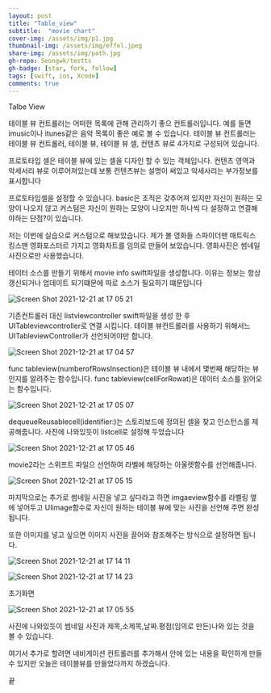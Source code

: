 ```yaml
---
layout: post
title: "Table_view" 
subtitle:  "movie chart"
cover-img: /assets/img/p1.jpg
thumbnail-img: /assets/img/effel.jpeg
share-img: /assets/img/path.jpg
gh-repo: Seongwk/testts
gh-badge: [star, fork, follow]
tags: [swift, ios, Xcode]
comments: true
---
```


Talbe View

테이블 뷰 컨트롤러는 어떠한 목록에 관해 관리하기 좋으 컨트롤러입니다.
예를 들면 imusic이나 itunes같은 음악 목록이 좋은 예로 볼 수 있습니다.
테이블 뷰 컨트롤러는 테이블 뷰 컨트롤러, 테이블 뷰, 테이블 뷰 셀, 컨텐츠 뷰로 4가지로 구성되어 있습니다.

프로토타입 셀은 테이블 뷰에 있는 셀을 디자인 할 수 있는 객체입니다. 컨텐츠 영역과 악세서리 뷰로 이루어져있는데 
보통 컨텐츠뷰는 설명이 써있고 악세사리는 부가정보를 표시합니다

프로토타입셀을 설정할 수 있습니다.  basic은 조직은 갖추어져 있지만 자신이 원하는 모양이 나오지 않고 커스텀은 자신이 원하는 모양이 나오지만 하나씩
다 설정하고 연결해야하는 단점?이 있습니다. 

저는 이번에 실습으로 커스텀으로 해보았습니다. 제가 볼 영화들 스파이더맨 매트릭스 킹스맨 영화포스터르 가지고 영화차트를 임의로 만들어 보았습니다.
영화사진은 썸네일 사진으로만 사용했습니다.

테이터 소스를 만들기 위해서 movie info swift파일을 생성합니다. 
이유는 정보는 항상 갱신되거나 업데이트 되기떄문에 따로 소스가 필요하기 떄문입니다

![Screen Shot 2021-12-21 at 17 05 21](https://user-images.githubusercontent.com/40172001/146894459-f3767e67-cd17-461a-8f08-9c0dfe93c5a4.png)



기존컨트롤러 대신 listviewcontroller swift파일을 생성 한 후 UITableviewcontroller로 연결 시킵니다. 
테이블 뷰컨트롤러를 사용하기 위해서느 UITableviewController가 선언되어야만 합니다.

![Screen Shot 2021-12-21 at 17 04 57](https://user-images.githubusercontent.com/40172001/146894493-d46af32d-9055-4878-8cba-69de3fb900ab.png)


func tableview(numberofRowsInsection)은 테이블 뷰 내에서 몇번째 해당하는 뷰인지를 알려주는 함수입니다.
func tableview(cellForRowat)은 데이터 소스를 읽어오는 함수입니다.

![Screen Shot 2021-12-21 at 17 05 07](https://user-images.githubusercontent.com/40172001/146894540-565cf741-8519-4650-bf7d-d71bd711d066.png)

dequeueReusablecell(identifier:)는 스토리보드에 정의된 셀을 찾고 인스턴스를 제공해줍니다.
사진에 나와있듯이 listcell로 설정해 두었습니다

![Screen Shot 2021-12-21 at 17 05 46](https://user-images.githubusercontent.com/40172001/146894691-514ed9d2-1976-46a9-82ef-16394220c217.png)


movie2라는 스위프트 파일으 선언하여 라벨에 해당하는 아울렛함수를 선언해줍니다.

![Screen Shot 2021-12-21 at 17 05 15](https://user-images.githubusercontent.com/40172001/146894575-cd93aa03-ea34-4eef-bbf1-774efab17197.png)


마지막으로는 추가로 썸네일 사진을 넣고 싶다라고 하면 imgaeview함수를 라벨링 옆에 넣어두고 UIimage함수로 
자신이 원하는 테이블 뷰에 맞는 사진을 선언해 주면 완성됩니다.

또한 이미지를 넣고 싶으면 이미지 사진을 끌어와 참조해주는 방식으로 설정하면 됩니다.


![Screen Shot 2021-12-21 at 17 14 11](https://user-images.githubusercontent.com/40172001/146894856-773ef945-8439-4f00-a6e1-1d3bf8089b75.png)

![Screen Shot 2021-12-21 at 17 14 23](https://user-images.githubusercontent.com/40172001/146894875-4890bec1-91b6-4d12-916a-6656d2d66f82.png)

초기화면

![Screen Shot 2021-12-21 at 17 05 55](https://user-images.githubusercontent.com/40172001/146894990-001cbf19-257e-4e0a-a3fd-43c0670b5fc7.png)

사진에 나와있듯이 썸네일 사진과 제목,소제목,날짜.평점(임의로 만든)나와 있는 것을 볼 수 있습니다.

여기서 추가로 할려면 네비게이션 컨트롤러를 추가해서 안에 있는 내용을 확인하게 만들 수 있지만 
오늘은 테이블뷰를 만들었다까지 하겠습니다.

끝
